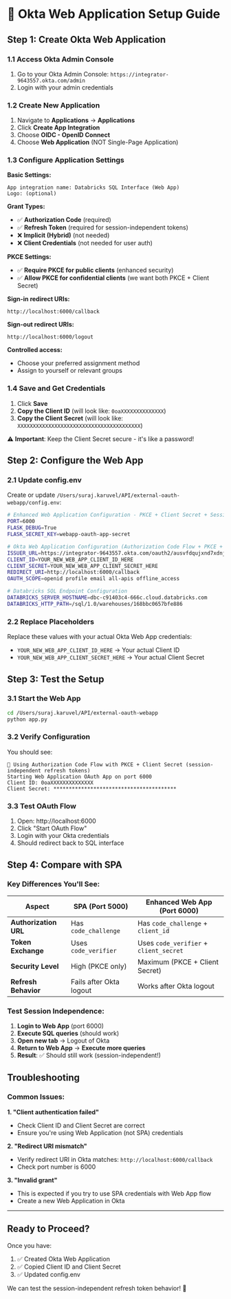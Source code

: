 # 🔧 Okta Web Application Setup Guide

## **Step 1: Create Okta Web Application**

### **1.1 Access Okta Admin Console**
1. Go to your Okta Admin Console: `https://integrator-9643557.okta.com/admin`
2. Login with your admin credentials

### **1.2 Create New Application**
1. Navigate to **Applications** → **Applications**
2. Click **Create App Integration**
3. Choose **OIDC - OpenID Connect**
4. Choose **Web Application** (NOT Single-Page Application)

### **1.3 Configure Application Settings**

**Basic Settings:**
```
App integration name: Databricks SQL Interface (Web App)
Logo: (optional)
```

**Grant Types:**
- ✅ **Authorization Code** (required)
- ✅ **Refresh Token** (required for session-independent tokens)
- ❌ **Implicit (Hybrid)** (not needed)
- ❌ **Client Credentials** (not needed for user auth)

**PKCE Settings:**
- ✅ **Require PKCE for public clients** (enhanced security)
- ✅ **Allow PKCE for confidential clients** (we want both PKCE + Client Secret)

**Sign-in redirect URIs:**
```
http://localhost:6000/callback
```

**Sign-out redirect URIs:**
```
http://localhost:6000/logout
```

**Controlled access:**
- Choose your preferred assignment method
- Assign to yourself or relevant groups

### **1.4 Save and Get Credentials**
1. Click **Save**
2. **Copy the Client ID** (will look like: `0oaXXXXXXXXXXXXXX`)
3. **Copy the Client Secret** (will look like: `XXXXXXXXXXXXXXXXXXXXXXXXXXXXXXXXXXXXXXXX`)

⚠️ **Important**: Keep the Client Secret secure - it's like a password!

## **Step 2: Configure the Web App**

### **2.1 Update config.env**

Create or update `/Users/suraj.karuvel/API/external-oauth-webapp/config.env`:

```bash
# Enhanced Web Application Configuration - PKCE + Client Secret + Session-Independent Refresh Tokens
PORT=6000
FLASK_DEBUG=True
FLASK_SECRET_KEY=webapp-oauth-app-secret

# Okta Web Application Configuration (Authorization Code Flow + PKCE + Client Secret)
ISSUER_URL=https://integrator-9643557.okta.com/oauth2/ausvfdqujxnd7xdnj697
CLIENT_ID=YOUR_NEW_WEB_APP_CLIENT_ID_HERE
CLIENT_SECRET=YOUR_NEW_WEB_APP_CLIENT_SECRET_HERE
REDIRECT_URI=http://localhost:6000/callback
OAUTH_SCOPE=openid profile email all-apis offline_access

# Databricks SQL Endpoint Configuration
DATABRICKS_SERVER_HOSTNAME=dbc-c91403c4-666c.cloud.databricks.com
DATABRICKS_HTTP_PATH=/sql/1.0/warehouses/168bbc0657bfe886
```

### **2.2 Replace Placeholders**
Replace these values with your actual Okta Web App credentials:
- `YOUR_NEW_WEB_APP_CLIENT_ID_HERE` → Your actual Client ID
- `YOUR_NEW_WEB_APP_CLIENT_SECRET_HERE` → Your actual Client Secret

## **Step 3: Test the Setup**

### **3.1 Start the Web App**
```bash
cd /Users/suraj.karuvel/API/external-oauth-webapp
python app.py
```

### **3.2 Verify Configuration**
You should see:
```
🔄 Using Authorization Code Flow with PKCE + Client Secret (session-independent refresh tokens)
Starting Web Application OAuth App on port 6000
Client ID: 0oaXXXXXXXXXXXXXX
Client Secret: ****************************************
```

### **3.3 Test OAuth Flow**
1. Open: http://localhost:6000
2. Click "Start OAuth Flow"
3. Login with your Okta credentials
4. Should redirect back to SQL interface

## **Step 4: Compare with SPA**

### **Key Differences You'll See:**

| Aspect | SPA (Port 5000) | Enhanced Web App (Port 6000) |
|--------|-----------------|------------------------------|
| **Authorization URL** | Has `code_challenge` | Has `code_challenge` + `client_id` |
| **Token Exchange** | Uses `code_verifier` | Uses `code_verifier` + `client_secret` |
| **Security Level** | High (PKCE only) | Maximum (PKCE + Client Secret) |
| **Refresh Behavior** | Fails after Okta logout | Works after Okta logout |

### **Test Session Independence:**
1. **Login to Web App** (port 6000)
2. **Execute SQL queries** (should work)
3. **Open new tab** → Logout of Okta
4. **Return to Web App** → **Execute more queries**
5. **Result**: ✅ Should still work (session-independent!)

## **Troubleshooting**

### **Common Issues:**

**1. "Client authentication failed"**
- Check Client ID and Client Secret are correct
- Ensure you're using Web Application (not SPA) credentials

**2. "Redirect URI mismatch"**
- Verify redirect URI in Okta matches: `http://localhost:6000/callback`
- Check port number is 6000

**3. "Invalid grant"**
- This is expected if you try to use SPA credentials with Web App flow
- Create a new Web Application in Okta

---

## **Ready to Proceed?**

Once you have:
1. ✅ Created Okta Web Application
2. ✅ Copied Client ID and Client Secret
3. ✅ Updated config.env

We can test the session-independent refresh token behavior! 🚀
